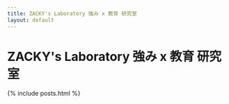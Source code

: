 ```yaml
---
title: ZACKY's Laboratory 強み x 教育 研究室
layout: default
---
```

# ZACKY's Laboratory 強み x 教育 研究室

{% include posts.html %}

